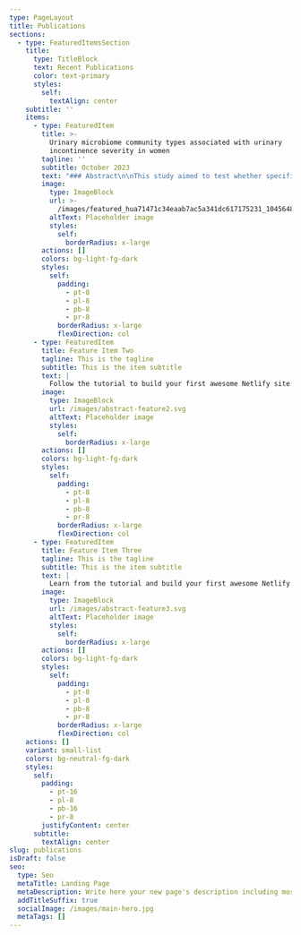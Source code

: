 ```yaml
---
type: PageLayout
title: Publications
sections:
  - type: FeaturedItemsSection
    title:
      type: TitleBlock
      text: Recent Publications
      color: text-primary
      styles:
        self:
          textAlign: center
    subtitle: ''
    items:
      - type: FeaturedItem
        title: >-
          Urinary microbiome community types associated with urinary
          incontinence severity in women
        tagline: ''
        subtitle: October 2023
        text: "### Abstract\n\nThis study aimed to test whether specific urinary or vaginal microbiome community types are associated with urinary incontinence severity in a population of women with mixed urinary incontinence\n\nDOI:\_[10.1016/j.ajog.2023.10.036](https://doi.org/10.1016/j.ajog.2023.10.036)\n"
        image:
          type: ImageBlock
          url: >-
            /images/featured_hua71471c34eaab7ac5a341dc617175231_1045648_680x500_fill_q90_lanczos_smart1_3.png
          altText: Placeholder image
          styles:
            self:
              borderRadius: x-large
        actions: []
        colors: bg-light-fg-dark
        styles:
          self:
            padding:
              - pt-8
              - pl-8
              - pb-8
              - pr-8
            borderRadius: x-large
            flexDirection: col
      - type: FeaturedItem
        title: Feature Item Two
        tagline: This is the tagline
        subtitle: This is the item subtitle
        text: |
          Follow the tutorial to build your first awesome Netlify site.
        image:
          type: ImageBlock
          url: /images/abstract-feature2.svg
          altText: Placeholder image
          styles:
            self:
              borderRadius: x-large
        actions: []
        colors: bg-light-fg-dark
        styles:
          self:
            padding:
              - pt-8
              - pl-8
              - pb-8
              - pr-8
            borderRadius: x-large
            flexDirection: col
      - type: FeaturedItem
        title: Feature Item Three
        tagline: This is the tagline
        subtitle: This is the item subtitle
        text: |
          Learn from the tutorial and build your first awesome Netlify site.
        image:
          type: ImageBlock
          url: /images/abstract-feature3.svg
          altText: Placeholder image
          styles:
            self:
              borderRadius: x-large
        actions: []
        colors: bg-light-fg-dark
        styles:
          self:
            padding:
              - pt-8
              - pl-8
              - pb-8
              - pr-8
            borderRadius: x-large
            flexDirection: col
    actions: []
    variant: small-list
    colors: bg-neutral-fg-dark
    styles:
      self:
        padding:
          - pt-16
          - pl-8
          - pb-16
          - pr-8
        justifyContent: center
      subtitle:
        textAlign: center
slug: publications
isDraft: false
seo:
  type: Seo
  metaTitle: Landing Page
  metaDescription: Write here your new page's description including most relevant keywords.
  addTitleSuffix: true
  socialImage: /images/main-hero.jpg
  metaTags: []
---
```

